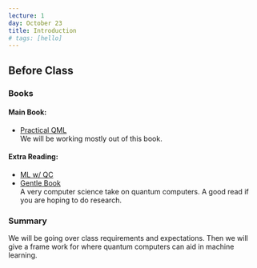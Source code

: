 ```yaml
---
lecture: 1
day: October 23 
title: Introduction
# tags: [hello]
---
```



## Before Class

### Books

#### Main Book: 
- [Practical QML](https://www.amazon.com/Practical-Quantum-Machine-Learning-Optimization/dp/1804613835)   
    We will be working mostly out of this book.

#### Extra Reading:
- [ML w/ QC](https://link.springer.com/book/10.1007/978-3-030-83098-4)    
- [Gentle Book](http://mmrc.amss.cas.cn/tlb/201702/W020170224608150244118.pdf)    
    A very computer science take on quantum computers. A good read if you are hoping to do research.

### Summary
We will be going over class requirements and expectations. Then we will give a frame work for where quantum computers can aid in machine learning. 